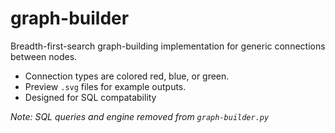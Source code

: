 # graph-builder
Breadth-first-search graph-building implementation for generic connections between nodes.

* Connection types are colored red, blue, or green.
* Preview `.svg` files for example outputs.
* Designed for SQL compatability

*Note: SQL queries and engine removed from `graph-builder.py`*
